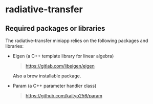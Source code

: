 # radiative-transfer

## Required packages or libraries
The radiative-transfer miniapp relies on the following packages and libraries:

- Eigen (a C++ template library for linear algebra)

  > https://gitlab.com/libeigen/eigen
  
  Also a brew installable package.

- Param (a C++ parameter handler class)

  > https://github.com/kaityo256/param
  
